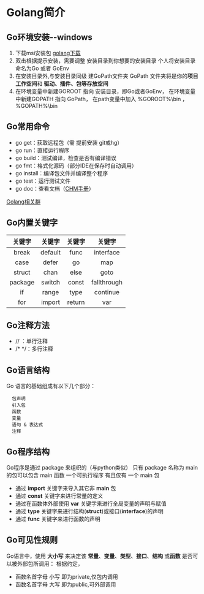 # Golang简介

## Go环境安装--windows

   1. 下载msi安装包 [golang下载](https://studygolang.com/dl)
   2. 双击根据提示安装，需要调整 安装目录到你想要的安装目录 个人将安装目录命名为Go 或者 GoEnv
   3. 在安装目录外,与安装目录同级 建GoPath文件夹  GoPath 文件夹将是你的**项目工作空间**和 **驱动、插件、包等存放空间**
   4. 在环境变量中新建GOROOT 指向 安装目录，即Go或者GoEnv，
      在环境变量中新建GOPATH 指向 GoPath，
      在path变量中加入  %GOROOT%\bin ， %GOPATH%\bin

## Go常用命令

* go get：获取远程包（需 提前安装 git或hg）
* go run：直接运行程序
* go build：测试编译，检查是否有编译错误
* go fmt：格式化源码（部分IDE在保存时自动调用）
* go install：编译包文件并编译整个程序
* go test：运行测试文件
* go doc：查看文档（[CHM手册](https://github.com/astaxie/godoc)）

[Golang相关群](https://docs.google.com/spreadsheet/lv?key=0AqIvOG5Y0CJ6dFFJV0JwSm1kbEtEdmg5Nk1uZndzakE)

## Go内置关键字

| 关键字|关键字 | 关键字  |关键字|
| :---: |:---: | :----: |:----:|
|break| default| func | interface | select|
|case | defer |  go  | map |
|struct | chan | else  | goto|
|package | switch |const  | fallthrough  |
| if | range | type | continue |
| for |  import  |   return  |  var|

## Go注释方法

* // ：单行注释
* /* */：多行注释

## Go语言结构

   Go 语言的基础组成有以下几个部分：

      包声明
      引入包
      函数
      变量
      语句 & 表达式
      注释

## Go程序结构

Go程序是通过 package 来组织的（与python类似）
只有 package 名称为 main 的包可以包含 main 函数
一个可执行程序 有且仅有 一个 main 包

* 通过 **import** 关键字来导入其它非 **main** 包
* 通过 **const** 关键字来进行常量的定义
* 通过在函数体外部使用 **var** 关键字来进行全局变量的声明与赋值
* 通过 **type** 关键字来进行结构(**struct**)或接口(**interface**)的声明
* 通过 **func** 关键字来进行函数的声明

## Go可见性规则

Go语言中，使用 **大小写** 来决定该 **常量**、**变量**、**类型**、**接口**、**结构**
或**函数** 是否可以被外部包所调用：
根据约定，

* 函数名首字母 小写 即为private,仅包内调用
* 函数名首字母 大写 即为public,可外部调用
